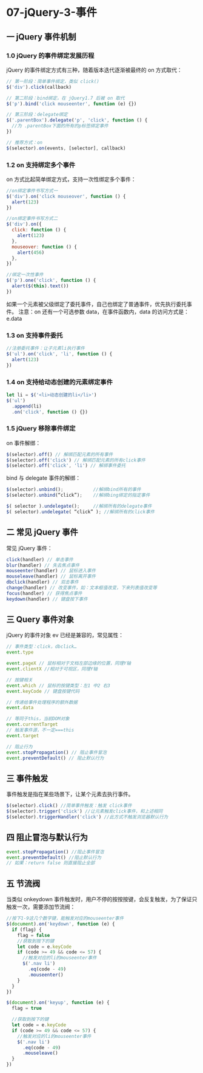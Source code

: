 # 07-jQuery-3-事件

## 一 jQuery 事件机制

### 1.0 jQuery 的事件绑定发展历程

jQuery 的事件绑定方式有三种，随着版本迭代逐渐被最终的 on 方式取代：

```js
// 第一阶段：简单事件绑定，类似 click()
$('div').click(callback)

// 第二阶段：bind绑定，在 jQuery1.7 后被 on 取代
$('p').bind('click mouseenter', function (e) {})

// 第三阶段：delegate绑定
$('.parentBox').delegate('p', 'click', function () {
  //为 .parentBox下面的所有的p标签绑定事件
})

// 推荐方式：on
$(selector).on(events, [selector], callback)
```

### 1.2 on 支持绑定多个事件

on 方式比起简单绑定方式，支持一次性绑定多个事件：

```js
//on绑定事件书写方式一
$('div').on('click mouseover', function () {
  alert(123)
})

//on绑定事件书写方式二
$('div').on({
  click: function () {
    alert(123)
  },
  mouseover: function () {
    alert(456)
  },
})

//绑定一次性事件
$('p').one('click', function () {
  alert($(this).text())
})
```

如果一个元素被父级绑定了委托事件，自己也绑定了普通事件，优先执行委托事件。
注意：on 还有一个可选参数 data，在事件函数内，data 的访问方式是：e.data

### 1.3 on 支持事件委托

```js
//注册委托事件：让子元素li执行事件
$('ul').on('click', 'li', function () {
  alert(123)
})
```

### 1.4 on 支持给动态创建的元素绑定事件

```js
let li = $('<li>动态创建的li</li>')
$('ul')
  .append(li)
  .on('click', function () {})
```

### 1.5 jQuery 移除事件绑定

on 事件解绑：

```js
$(selector).off() // 解绑匹配元素的所有事件
$(selector).off('click') // 解绑匹配元素的所有click事件
$(selector).off('click', 'li') // 解绑事件委托
```

bind 与 delegate 事件的解绑：

```js
$(selector).unbind();           //解绑bind所有的事件
$(selector).unbind(“click”);    //解绑bing绑定的指定事件

$( selector ).undelegate();     //解绑所有的delegate事件
$( selector).undelegate( “click” ); //解绑所有的click事件
```

## 二 常见 jQuery 事件

常见 jQuery 事件：

```js
click(handler) // 单击事件
blur(handler) // 失去焦点事件
mouseenter(handler) // 鼠标进入事件
mouseleave(handler) // 鼠标离开事件
dbclick(handler) // 双击事件
change(handler) // 改变事件，如：文本框值改变，下来列表值改变等
focus(handler) // 获得焦点事件
keydown(handler) // 键盘按下事件
```

## 三 Query 事件对象

jQuery 的事件对象 ev 已经是兼容的，常见属性：

```js
// 事件类型：click，dbclick…
event.type

event.pageX // 鼠标相对于文档左部边缘的位置，同理Y轴
event.clientX //相对于可视区，同理Y轴

// 按键相关
event.which // 鼠标的按键类型：左1 中2 右3
event.keyCode // 键盘按键代码

// 传递给事件处理程序的额外数据
event.data

// 等同于this，当前DOM对象
event.currentTarget
// 触发事件源，不一定===this
event.target

// 阻止行为
event.stopPropagation() // 阻止事件冒泡
event.preventDefault() // 阻止默认行为
```

## 三 事件触发

事件触发是指在某些场景下，让某个元素去执行事件。

```javascript
$(selector).click() //简单事件触发：触发 click事件
$(selector).trigger('click') //让元素触发click事件，和上述相同
$(selector).triggerHandler('click') //此方式不触发浏览器默认行为
```

## 四 阻止冒泡与默认行为

```javascript
event.stopPropagation() //阻止事件冒泡
event.preventDefault() //阻止默认行为
// 如果：return false 则直接阻止全部
```

## 五 节流阀

当类似 onkeydown 事件触发时，用户不停的按按按键，会反复触发，为了保证只触发一次，需要添加节流阀：

```js
//按下1-9这几个数字键，能触发对应的mouseenter事件
$(document).on('keydown', function (e) {
  if (flag) {
    flag = false
    //获取到按下的键
    let code = e.keyCode
    if (code >= 49 && code <= 57) {
      //触发对应的li的mouseenter事件
      $('.nav li')
        .eq(code - 49)
        .mouseenter()
    }
  }
})

$(document).on('keyup', function (e) {
  flag = true

  //获取到按下的键
  let code = e.keyCode
  if (code >= 49 && code <= 57) {
    //触发对应的li的mouseenter事件
    $('.nav li')
      .eq(code - 49)
      .mouseleave()
  }
})
```
